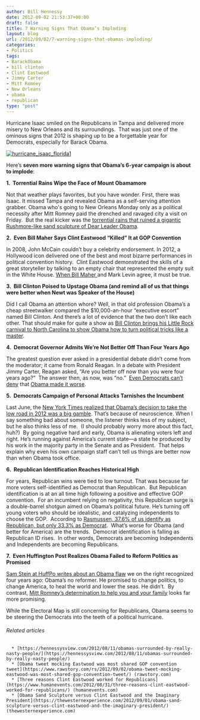 ```yaml
---
author: Bill Hennessy
date: 2012-09-02 21:53:37+00:00
draft: false
title: 7 Warning Signs That Obama’s Imploding
layout: blog
url: /2012/09/02/7-warning-signs-that-obamas-imploding/
categories:
- Politics
tags:
- BarackObama
- bill clinton
- Clint Eastwood
- Jimmy Carter
- Mitt Romney
- New Orleans
- obama
- republican
type: "post"
---
```


Hurricane Isaac smiled on the Republicans in Tampa and delivered more misery to New Orleans and its surroundings.  That was just one of the ominous signs that 2012 is shaping up to be a forgettable year for Democrats, especially for Barack Obama.

[![hurricane_isaac_florida1](https://ludicrite.files.wordpress.com/2012/09/hurricane_isaac_florida1_thumb.jpg)
](https://ludicrite.files.wordpress.com/2012/09/hurricane_isaac_florida1.jpg)

Here’s **seven more warning signs that Obama’s 6-year campaign is about to implode**:

**1.  Torrential Rains Wipe the Face of Mount Obamamore**

Not that weather plays favorites, but you have wonder. First, there was Isaac. It missed Tampa and revealed Obama as a self-serving attention grabber. Obama who's going to New Orleans Monday only as a political necessity after Mitt Romney paid the drenched and ravaged city a visit on Friday.  But the real kicker was the [torrential rains that ruined a gigantic Rushmore-like sand sculpture of Dear Leader Obama](https://www.washingtontimes.com/blog/inside-politics/2012/sep/1/rains-wash-away-mount-obama/).

**2.  Even Bill Maher Says Clint Eastwood “Killed” It at GOP Convention**

In 2008, John McCain couldn’t buy a celebrity endorsement. In 2012, a Hollywood icon delivered one of the best and most bizarre performances in political convention history.  Clint Eastwood demonstrated the skills of a great storyteller by talking to an empty chair that represented the empty suit in the White House. [When Bill Maher ](https://www.politico.com/blogs/click/2012/09/bill-maher-eastwood-killed-it-134038.html)and Mark Levin agree, it must be true.

**3.  Bill Clinton Poised to Upstage Obama (and remind all of us that things were better when Newt was Speaker of the House)**

Did I call Obama an attention whore? Well, in that old profession Obama’s a cheap streetwalker compared the $10,000-an-hour “executive escort” named Bill Clinton. And there’s a lot of evidence that the two don’t like each other. That should make for quite a show as [Bill Clinton brings his Little Rock carnival to North Carolina to show Obama how to turn political tricks like a master](https://www.nypost.com/p/news/opinion/opedcolumnists/how_clinton_plans_to_upstage_the_2FwMFHFfkOGNT8OfwaFkmO).

**4.  Democrat Governor Admits We’re Not Better Off Than Four Years Ago**

The greatest question ever asked in a presidential debate didn’t come from the moderator; it came from Ronald Reagan. In a debate with President Jimmy Carter, Reagan asked, “Are you better off now than you were four years ago?”  The answer then, as now, was “no.”  [Even Democrats can’t deny](https://thehill.com/video/campaign/247109-dem-gov-omalley-voters-not-better-off-than-four-years-ago) that [Obama made it worse](https://www.peggynoonan.com/article.php?article=576).

**5.  Democrats Campaign of Personal Attacks Tarnishes the Incumbent**

Last June, the [New York Times realized that Obama’s decision to take the low road in 2012 was a big gamble](https://www.nytimes.com/2012/07/29/us/politics/obama-campaign-takes-gamble-in-going-negative.html?pagewanted=all). That’s because of neuroscience. When I say something bad about someone, the listener thinks less of my subject, but he also thinks less of me.  (I should probably worry more about this fact, huh?)  By going negative hard and early, Obama is alienating voters left and right. He’s running against America’s current state—a state he produced by his work in the majority party in the Senate and as President.  That helps explain why even his own campaign staff can’t tell us things are better now than when Obama took office.

**6.  Republican Identification Reaches Historical High**

For years, Republican wins were tied to low turnout. That was because far more voters self-identified as Democrat than Republican.  But Republican identification is at an all time high following a positive and effective GOP convention.  For an incumbent relying on negativity, this Republican surge is a double-barrel shotgun aimed on Obama’s political future. He’s turning off young voters who should be idealistic, and catalyzing independents to choose the GOP.  According to [Rasmussen, 37.6% of us identify as Republican, but only 33.3% as Democrat](https://www.rasmussenreports.com/public_content/politics/mood_of_america/partisan_trends).  What’s worse for Obama (and better for America) are the trends.  Democrat identification is falling as Republican ID rises.  In other words, Democrats are becoming Independents and Independents are becoming Republicans.

**7.  Even Huffington Post Realizes Obama Failed to Reform Politics as Promised**

[Sam Stein at HuffPo writes about an Obama flaw](https://www.huffingtonpost.com/2012/09/02/barack-obama-politics_n_1847947.html) we on the right recognized four years ago: Obama’s no reformer. He promised to change politics, to change America, to heal the world and lower the seas. He didn’t.  By contrast, [Mitt Romney’s determination to help you and your family](https://freebeacon.com/five-great-lines-from-romneys-speech/) looks far more promising.

While the Electoral Map is still concerning for Republicans, Obama seems to be steering the Democrats into the teeth of a political hurricane.


###### Related articles





	  * [https://hennessysview.com/2012/08/11/obamas-surrounded-by-really-nasty-people/](https://hennessysview.com/2012/08/11/obamas-surrounded-by-really-nasty-people/)
	  * [Obama tweet mocking Eastwood was most shared GOP convention tweet](https://www.rawstory.com/rs/2012/09/02/obama-tweet-mocking-eastwood-was-most-shared-gop-convention-tweet/) (rawstory.com)
	  * [Three reasons Clint Eastwood worked for Republicans](https://www.humanevents.com/2012/08/31/three-reasons-clint-eastwood-worked-for-republicans/) (humanevents.com)
	  * [Obama Sand Sculpture versus Clint Eastwood and the Imaginary President](https://thewesternexperience.com/2012/09/01/obama-sand-sculpture-versus-clint-eastwood-and-the-imaginary-president/) (thewesternexperience.com)


